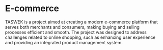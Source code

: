 # E-commerce
TASWEK is a project aimed at creating a modern e-commerce platform that serves both merchants and consumers, making buying and selling processes efficient and smooth. The project was designed to address challenges related to online shopping, such as enhancing user experience and providing an integrated product management system.
